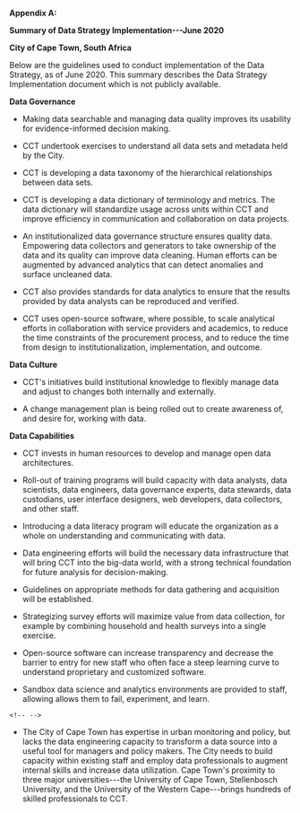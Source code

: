 **Appendix A:**

**Summary of Data Strategy Implementation---June 2020**

**City of Cape Town, South Africa**

Below are the guidelines used to conduct implementation of the Data Strategy, as of June 2020. This summary describes the Data Strategy Implementation document which is not publicly available.

**Data Governance**

-   Making data searchable and managing data quality improves its usability for evidence-informed decision making.

-   CCT undertook exercises to understand all data sets and metadata held by the City.

-   CCT is developing a data taxonomy of the hierarchical relationships between data sets.

-   CCT is developing a data dictionary of terminology and metrics. The data dictionary will standardize usage across units within CCT and improve efficiency in communication and collaboration on data projects.

-   An institutionalized data governance structure ensures quality data. Empowering data collectors and generators to take ownership of the data and its quality can improve data cleaning. Human efforts can be augmented by advanced analytics that can detect anomalies and surface uncleaned data.

-   CCT also provides standards for data analytics to ensure that the results provided by data analysts can be reproduced and verified.

-   CCT uses open-source software, where possible, to scale analytical efforts in collaboration with service providers and academics, to reduce the time constraints of the procurement process, and to reduce the time from design to institutionalization, implementation, and outcome.

**Data Culture**

-   CCT's initiatives build institutional knowledge to flexibly manage data and adjust to changes both internally and externally.

-   A change management plan is being rolled out to create awareness of, and desire for, working with data.

**Data Capabilities**

-   CCT invests in human resources to develop and manage open data architectures.

-   Roll-out of training programs will build capacity with data analysts, data scientists, data engineers, data governance experts, data stewards, data custodians, user interface designers, web developers, data collectors, and other staff.

-   Introducing a data literacy program will educate the organization as a whole on understanding and communicating with data.

-   Data engineering efforts will build the necessary data infrastructure that will bring CCT into the big-data world, with a strong technical foundation for future analysis for decision-making.

-   Guidelines on appropriate methods for data gathering and acquisition will be established.

-   Strategizing survey efforts will maximize value from data collection, for example by combining household and health surveys into a single exercise.

-   Open-source software can increase transparency and decrease the barrier to entry for new staff who often face a steep learning curve to understand proprietary and customized software.

-   Sandbox data science and analytics environments are provided to staff, allowing allows them to fail, experiment, and learn.

```{=html}
<!-- -->
```
-   The City of Cape Town has expertise in urban monitoring and policy, but lacks the data engineering capacity to transform a data source into a useful tool for managers and policy makers. The City needs to build capacity within existing staff and employ data professionals to augment internal skills and increase data utilization. Cape Town's proximity to three major universities---the University of Cape Town, Stellenbosch University, and the University of the Western Cape---brings hundreds of skilled professionals to CCT.
